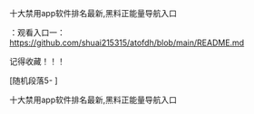 十大禁用app软件排名最新,黑料正能量导航入口

：观看入口一：https://github.com/shuai215315/atofdh/blob/main/README.md


记得收藏！！！



[随机段落5-
]






十大禁用app软件排名最新,黑料正能量导航入口

